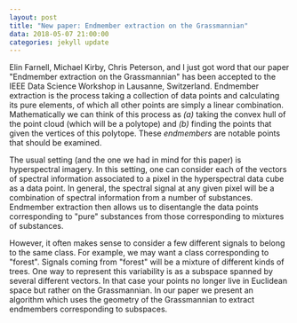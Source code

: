 ```yaml
---
layout: post
title: "New paper: Endmember extraction on the Grassmannian"
data: 2018-05-07 21:00:00
categories: jekyll update
---
```


Elin Farnell, Michael Kirby, Chris Peterson, and I just got word that our paper "Endmember extraction on the Grassmannian" has been accepted to the IEEE Data Science Workshop in Lausanne, Switzerland. Endmember extraction is the process taking a collection of data points and calculating its pure elements, of which all other points are simply a linear combination. Mathematically we can think of this process as *(a)* taking the convex hull of the point cloud (which will be a polytope) and *(b)* finding the points that given the vertices of this polytope. These *endmembers* are notable points that should be examined. 

The usual setting (and the one we had in mind for this paper) is hyperspectral imagery. In this setting, one can consider each of the vectors of spectral information associated to a pixel in the hyperspectral data cube as a data point. In general, the spectral signal at any given pixel will be a combination of spectral information from a number of substances. Endmember extraction then allows us to disentangle the data points corresponding to "pure" substances from those corresponding to mixtures of substances.

However, it often makes sense to consider a few different signals to belong to the same class. For example, we may want a class corresponding to "forest". Signals coming from "forest" will be a mixture of different kinds of trees. One way to represent this variability is as a subspace spanned by several different vectors. In that case your points no longer live in Euclidean space but rather on the Grassmannian. In our paper we present an algorithm which uses the geometry of the Grassmannian to extract endmembers corresponding to subspaces.   
